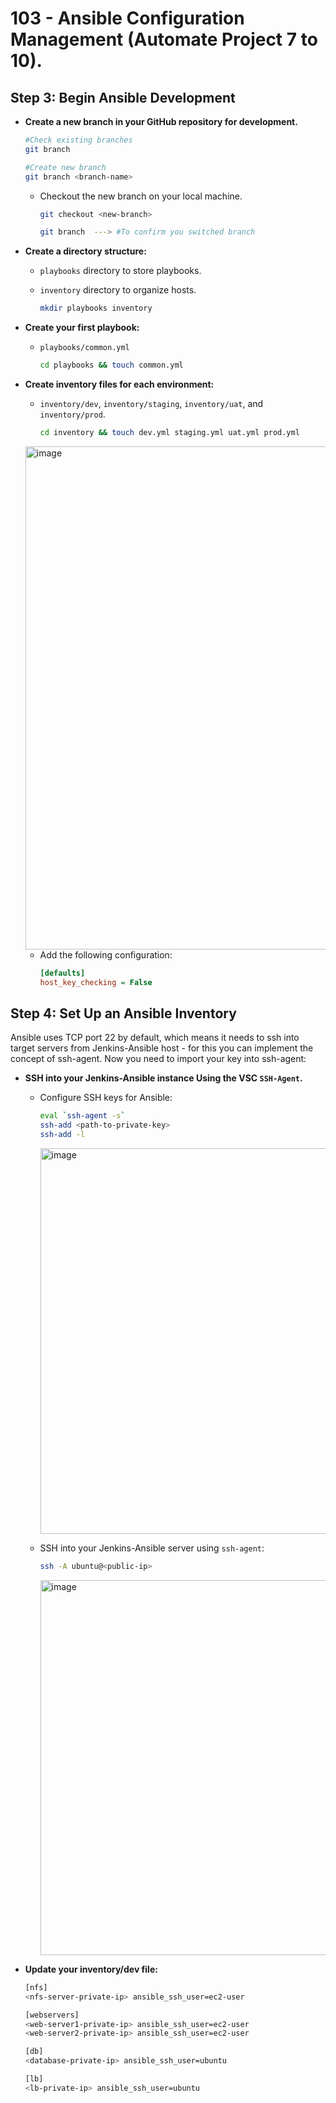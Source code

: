 # 103 - Ansible Configuration Management (Automate Project 7 to 10).
## Step 3: Begin Ansible Development
- **Create a new branch in your GitHub repository for development.**
  
  ```sh
  #Check existing branches
  git branch

  #Create new branch
  git branch <branch-name>
  ```

  - Checkout the new branch on your local machine.
    
    ```sh
    git checkout <new-branch>

    git branch  ---> #To confirm you switched branch
    ```
   
- **Create a directory structure:**

    - `playbooks` directory to store playbooks.
    - `inventory` directory to organize hosts.
      
      ```sh
      mkdir playbooks inventory
      ```

- **Create your first playbook:**

    - `playbooks/common.yml`
      
      ```sh
      cd playbooks && touch common.yml
      ```

- **Create inventory files for each environment:**

    - `inventory/dev`, `inventory/staging`, `inventory/uat`, and `inventory/prod`.
      
      ```sh
      cd inventory && touch dev.yml staging.yml uat.yml prod.yml
      ```

  <img width="805" alt="image" src="https://github.com/user-attachments/assets/45c46beb-7426-4bc8-af82-3bddf694829b">

  - Add the following configuration:
    ```ini
    [defaults]
    host_key_checking = False
    ```

## Step 4: Set Up an Ansible Inventory

Ansible uses TCP port 22 by default, which means it needs to ssh into target servers from Jenkins-Ansible host - for this you can implement the concept of ssh-agent. Now you need to import your key into ssh-agent:

- **SSH into your Jenkins-Ansible instance Using the VSC `SSH-Agent`.**
  -  Configure SSH keys for Ansible:
        ```sh
        eval `ssh-agent -s`
        ssh-add <path-to-private-key>
        ssh-add -l
        ```
     <img width="617" alt="image" src="https://github.com/user-attachments/assets/4af9556c-c6ff-4985-ac58-488d6079baaf">

  - SSH into your Jenkins-Ansible server using `ssh-agent`:
    ```sh
    ssh -A ubuntu@<public-ip>
    ```
    <img width="600" alt="image" src="https://github.com/user-attachments/assets/9f193476-a9cf-4072-9309-cc49ff1a18a5">

- **Update your inventory/dev file:**
    ```sh
    [nfs]
    <nfs-server-private-ip> ansible_ssh_user=ec2-user

    [webservers]
    <web-server1-private-ip> ansible_ssh_user=ec2-user
    <web-server2-private-ip> ansible_ssh_user=ec2-user

    [db]
    <database-private-ip> ansible_ssh_user=ubuntu

    [lb]
    <lb-private-ip> ansible_ssh_user=ubuntu
    ```
